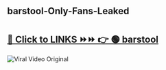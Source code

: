
 ## barstool-Only-Fans-Leaked

# <h2><a href="https://clipsfans.com/barstool&ref=git">🔗 Click to LINKS ⏩⏩ 👉 🟢 barstool </a></h2>

<a href="https://clipsfans.com/barstool&ref=git" rel="nofollow" data-target="animated-image.originalLink"><img src="https://i.ibb.co.com/xMMVF88/686577567.gif" alt="Viral Video Original" style="max-width: 100%; display: inline-block;" data-target="animated-image.originalImage"></a>
